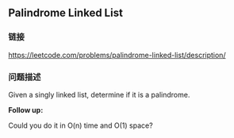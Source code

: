 ## Palindrome Linked List  
### 链接  
https://leetcode.com/problems/palindrome-linked-list/description/  
### 问题描述
Given a singly linked list, determine if it is a palindrome.

**Follow up:**<br>
Could you do it in O(n) time and O(1) space?
